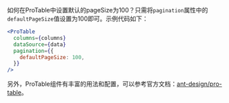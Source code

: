 如何在ProTable中设置默认的pageSize为100？只需将`pagination`属性中的`defaultPageSize`值设置为100即可。示例代码如下：

```jsx
<ProTable
  columns={columns}
  dataSource={data}
  pagination={{
    defaultPageSize: 100,
  }}
/>
```

另外，ProTable组件有丰富的用法和配置，可以参考官方文档：[ant-design/pro-table](https://procomponents.ant.design/components/table)。
